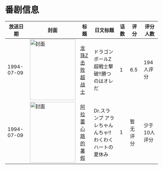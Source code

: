 # 番剧信息

|放送日期|封面|标题|日文标题|话数|评分|评分人数|
|---|---|---|---|---|---|---|
|1994-07-09|<img src="//lain.bgm.tv/pic/cover/c/58/ae/48928_Urr8V.jpg" alt="封面" style="width:150px;height:200px;object-fit:cover;">|[龙珠Z 击败超战士](https://bangumi.tv/subject/48928)|ドラゴンボールZ 超戦士撃破!!勝つのはオレだ|1|6.5|194人评分|
|1994-07-09|<img src="//lain.bgm.tv/pic/cover/c/3c/62/82727_uRVj9.jpg" alt="封面" style="width:150px;height:200px;object-fit:cover;">|[阿拉蕾 心跳的暑假](https://bangumi.tv/subject/82727)|Dr.スランプ アラレちゃん んちゃ!!わくわくハートの夏休み|1|暂无评分|少于10人评分|
